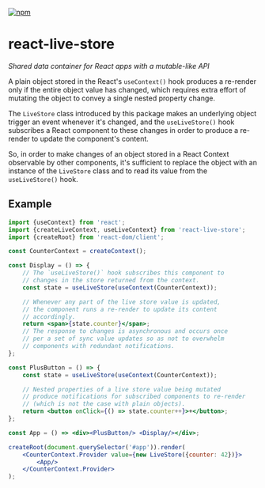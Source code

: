 [![npm](https://img.shields.io/npm/v/react-live-store?labelColor=royalblue&color=royalblue&style=flat-square)](https://www.npmjs.com/package/react-live-store)

# react-live-store

*Shared data container for React apps with a mutable-like API*

A plain object stored in the React's `useContext()` hook produces a re-render only if the entire object value has changed, which requires extra effort of mutating the object to convey a single nested property change.

The `LiveStore` class introduced by this package makes an underlying object trigger an event whenever it's changed, and the `useLiveStore()` hook subscribes a React component to these changes in order to produce a re-render to update the component's content.

So, in order to make changes of an object stored in a React Context observable by other components, it's sufficient to replace the object with an instance of the `LiveStore` class and to read its value from the `useLiveStore()` hook.

## Example

```jsx
import {useContext} from 'react';
import {createLiveContext, useLiveContext} from 'react-live-store';
import {createRoot} from 'react-dom/client';

const CounterContext = createContext();

const Display = () => {
    // The `useLiveStore()` hook subscribes this component to
    // changes in the store returned from the context.
    const state = useLiveStore(useContext(CounterContext));

    // Whenever any part of the live store value is updated,
    // the component runs a re-render to update its content
    // accordingly.
    return <span>{state.counter}</span>;
    // The response to changes is asynchronous and occurs once
    // per a set of sync value updates so as not to overwhelm
    // components with redundant notifications.
};

const PlusButton = () => {
    const state = useLiveStore(useContext(CounterContext));

    // Nested properties of a live store value being mutated
    // produce notifications for subscribed components to re-render
    // (which is not the case with plain objects).
    return <button onClick={() => state.counter++}>+</button>;
};

const App = () => <div><PlusButton/> <Display/></div>;

createRoot(document.querySelector('#app')).render(
    <CounterContext.Provider value={new LiveStore({counter: 42})}>
        <App/>
    </CounterContext.Provider>
);
```
